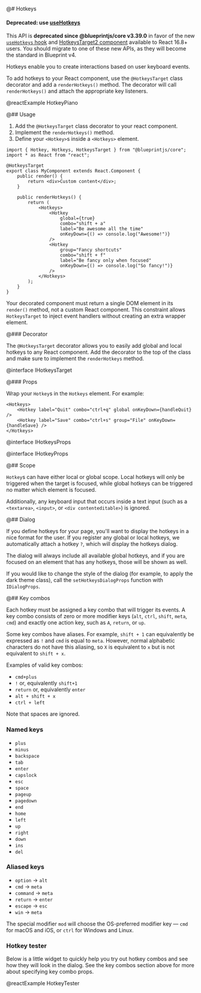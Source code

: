 @# Hotkeys

<div class="@ns-callout @ns-intent-danger @ns-icon-error">
    <h4 class="@ns-heading">

Deprecated: use [useHotkeys](#core/hooks/useHotkeys)

</h4>

This API is **deprecated since @blueprintjs/core v3.39.0** in favor of the new
[`useHotkeys` hook](#core/hooks/useHotkeys) and
[HotkeysTarget2 component](#core/components/hokeys-target2) available to React 16.8+ users.
You should migrate to one of these new APIs, as they will become the standard in Blueprint v4.

</div>

Hotkeys enable you to create interactions based on user keyboard events.

To add hotkeys to your React component, use the `@HotkeysTarget` class decorator
and add a `renderHotkeys()` method. The decorator will call `renderHotkeys()`
and attach the appropriate key listeners.

@reactExample HotkeyPiano

@## Usage

1. Add the `@HotkeysTarget` class decorator to your react component.
1. Implement the `renderHotkeys()` method.
1. Define your `<Hotkey>`s inside a `<Hotkeys>` element.

```tsx
import { Hotkey, Hotkeys, HotkeysTarget } from "@blueprintjs/core";
import * as React from "react";

@HotkeysTarget
export class MyComponent extends React.Component {
    public render() {
        return <div>Custom content</div>;
    }

    public renderHotkeys() {
        return (
            <Hotkeys>
                <Hotkey
                    global={true}
                    combo="shift + a"
                    label="Be awesome all the time"
                    onKeyDown={() => console.log("Awesome!")}
                />
                <Hotkey
                    group="Fancy shortcuts"
                    combo="shift + f"
                    label="Be fancy only when focused"
                    onKeyDown={() => console.log("So fancy!")}
                />
            </Hotkeys>
        );
    }
}
```

<div class="@ns-callout @ns-intent-primary @ns-icon-info-sign">

Your decorated component must return a single DOM element in its `render()` method,
not a custom React component. This constraint allows `HotkeysTarget` to inject
event handlers without creating an extra wrapper element.

</div>

@### Decorator

The `@HotkeysTarget` decorator allows you to easily add global and local
hotkeys to any React component. Add the decorator to the top of the class and
make sure to implement the `renderHotkeys` method.

@interface IHotkeysTarget

@### Props

Wrap your `Hotkey`s in the `Hotkeys` element. For example:

```tsx
<Hotkeys>
    <Hotkey label="Quit" combo="ctrl+q" global onKeyDown={handleQuit} />
    <Hotkey label="Save" combo="ctrl+s" group="File" onKeyDown={handleSave} />
</Hotkeys>
```

@interface IHotkeysProps

@interface IHotkeyProps

@## Scope

`Hotkey`s can have either local or global scope. Local hotkeys will only be
triggered when the target is focused, while global hotkeys can be triggered no
matter which element is focused.

Additionally, any keyboard input that occurs inside a text input (such as a
`<textarea>`, `<input>`, or `<div contenteditable>`) is ignored.

@## Dialog

If you define hotkeys for your page, you'll want to display the hotkeys in a
nice format for the user. If you register any global or local hotkeys, we
automatically attach a hotkey `?`, which will display the hotkeys dialog.

The dialog will always include all available global hotkeys, and if you are
focused on an element that has any hotkeys, those will be shown as well.

If you would like to change the style of the dialog (for example, to apply the
dark theme class), call the `setHotkeysDialogProps` function with `IDialogProps`.

@## Key combos

Each hotkey must be assigned a key combo that will trigger its events. A key
combo consists of zero or more modifier keys (`alt`, `ctrl`, `shift`, `meta`,
`cmd`) and exactly one action key, such as `A`, `return`, or `up`.

Some key combos have aliases. For example, `shift + 1` can equivalently be
expressed as `!` and `cmd` is equal to `meta`. However, normal alphabetic
characters do not have this aliasing, so `X` is equivalent to `x` but is not
equivalent to `shift + x`.

Examples of valid key combos:

-   `cmd+plus`
-   `!` or, equivalently `shift+1`
-   `return` or, equivalently `enter`
-   `alt + shift + x`
-   `ctrl + left`

Note that spaces are ignored.

### Named keys

-   `plus`
-   `minus`
-   `backspace`
-   `tab`
-   `enter`
-   `capslock`
-   `esc`
-   `space`
-   `pageup`
-   `pagedown`
-   `end`
-   `home`
-   `left`
-   `up`
-   `right`
-   `down`
-   `ins`
-   `del`

### Aliased keys

-   `option` &rarr; `alt`
-   `cmd` &rarr; `meta`
-   `command` &rarr; `meta`
-   `return` &rarr; `enter`
-   `escape` &rarr; `esc`
-   `win` &rarr; `meta`

The special modifier `mod` will choose the OS-preferred modifier key — `cmd`
for macOS and iOS, or `ctrl` for Windows and Linux.

### Hotkey tester

Below is a little widget to quickly help you try out hotkey combos and see how
they will look in the dialog. See the key combos section above for more about
specifying key combo props.

@reactExample HotkeyTester

